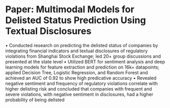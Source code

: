 # Paper: Multimodal Models for Delisted Status Prediction Using Textual Disclosures
•	Conducted research on predicting the delisted status of companies by integrating financial indicators and textual disclosures of regulatory violations from Shanghai Stock Exchange; led 20+ group discussions and presented at the state level
•	Utilized BERT for sentiment analysis and deep learning models for feature extraction and prediction on 16k+ datapoints; applied Decision Tree, Logistic Regression, and Random Forest and achieved an AUC of 0.92 to show high predicative accuracy
•	Revealed negative sentiment and frequency of regulatory violations correlate with higher delisting risk and concluded that companies with frequent and severe violations, with negative sentiment in disclosures, had a higher probability of being delisted
